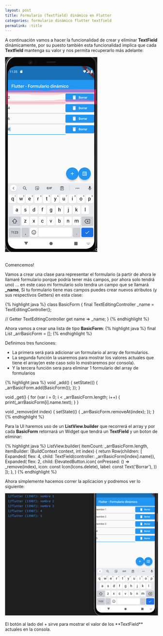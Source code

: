 ```yaml
---
layout: post
title: Formulario (Textfield) dinámico en Flutter
categories: formulario dinámico flutter textfield
permalink: :title
---
```



A continuación vamos a hacer la funcionalidad de crear y eliminar **TextField** dinámicamente, por su puesto también esta funcionalidad implica que cada **Textfield** mantenga su valor y nos permita recuperarlo más adelante:

<div class="contenedor-imagen">
    <img src="/assets/formulario-dinamico-flutter/formulario-dinamico-flutter.png">
</div>
<br/>

Comencemos!

Vamos a crear una clase para representar el formulario (a partir de ahora le llamaré formulario porque podría tener más campos, por ahora solo tendrá uno) ... en este caso mi formulario solo tendra un campo que se llamará **_name**, Si tu formulario tiene mas campos puedes crear nuevos atributos (y sus respectivos Getters) en esta clase:

{% highlight java %}
class BasicForm {
  final TextEditingController _name = TextEditingController();

  // Getter
  TextEditingController get name => _name;
}
{% endhighlight %}



Ahora vamos a crear una lista de tipo **BasicForm**:
{% highlight java %}
final List<BasicForm> _arrBasicForm = [];
{% endhighlight %}


Definimos tres funciones:
- La primera será para adicionar un formulario al array de formularios. 
- La segunda función la usaremos para mostrar los valores actuales que tiene el array(en este caso solo lo mostraremos por consola). 
- Y la tercera función sera para eliminar 1 formulario del array de formularios

{% highlight java %}
void _add() {
    setState(() {
      _arrBasicForm.add(BasicForm());
    });
}

void _get() {
    for (var i = 0; i < _arrBasicForm.length; i++) {
        print(_arrBasicForm[i].name.text);
    }
}

void _remove(int index) {
    setState(() {
      _arrBasicForm.removeAt(index);
    });
}
{% endhighlight %}

Para la UI haremos uso de un **ListView.builder** que recorrerá el array y por cada **BasicForm** retornará un Widget que tendrá un **TextField** y un boton de eliminar:

{% highlight java %}
ListView.builder(
    itemCount: _arrBasicForm.length,
    itemBuilder: (BuildContext context, int index) {
    return Row(children: [
        Expanded(
            flex: 4,
            child: TextField(controller: _arrBasicForm[index].name)),
        Expanded(
            flex: 2,
            child: ElevatedButton.icon(
            onPressed: () => _remove(index),
            icon: const Icon(Icons.delete),
            label: const Text('Borrar'),
            ))
    ]);
    },
)
{% endhighlight %}


Ahora simplemente hacemos correr la aplicacion y podremos ver lo siguiente:


<div class="contenedor-imagen">
    <img src="/assets/formulario-dinamico-flutter/formulario-dinamico-flutter-textfield.png">
</div>
<br/>
El botón al lado del + sirve para mostrar el valor de los **TextField** actuales en la consola.